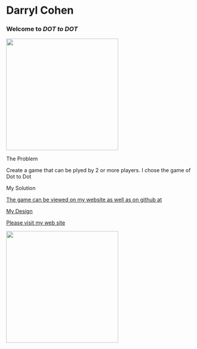 Darryl Cohen
============

### **Welcome to _DOT to DOT_**

<img src=https://ibin.co/3a58UgVskC6U.jpg width="300">

The Problem

Create a game that can be plyed by 2 or more players. I chose the game of Dot to Dot

My Solution

[The game can be viewed on my website as well as on github at](https://darrylcohen.github.io/dot_to_dot/)

[My Design](https://github.com/darrylcohen/dot_to_dot/blob/master/design.pdf)

[Please visit my web site](https://www.darrylcohen.com.au)

<a href="https://www.darrylcohen.com.au"> <img src=https://i.imgur.com/kbAnu4b.jpg width="300"></a>
